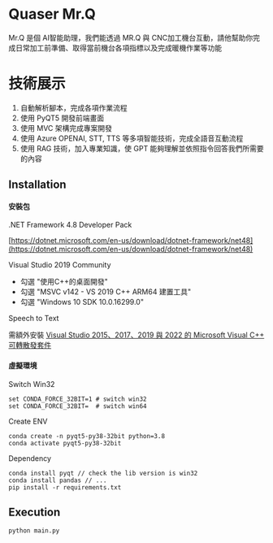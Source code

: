 # Quaser Mr.Q

Mr.Q 是個 AI智能助理，我們能透過 MR.Q 與 CNC加工機台互動，請他幫助你完成日常加工前準備、取得當前機台各項指標以及完成暖機作業等功能

# 技術展示

1. 自動解析腳本，完成各項作業流程
2. 使用 PyQT5 開發前端畫面
3. 使用 MVC 架構完成專案開發
4. 使用 Azure OPENAI, STT, TTS 等多項智能技術，完成全語音互動流程
5. 使用 RAG 技術，加入專業知識，使 GPT 能夠理解並依照指令回答我們所需要的內容

## Installation

#### 安裝包

.NET Framework 4.8 Developer Pack

[https://dotnet.microsoft.com/en-us/download/dotnet-framework/net48](https://dotnet.microsoft.com/en-us/download/dotnet-framework/net48)

Visual Studio 2019 Community

- 勾選 "使用C++的桌面開發"
- 勾選 "MSVC v142 - VS 2019 C++ ARM64 建置工具"
- 勾選 "Windows 10 SDK 10.0.16299.0"

Speech to Text

需額外安裝 [Visual Studio 2015、2017、2019 與 2022 的 Microsoft Visual C++ 可轉散發套件](https://learn.microsoft.com/zh-tw/cpp/windows/latest-supported-vc-redist?view=msvc-170&preserve-view=true)

#### 虛擬環境

Switch Win32

```plaintext
set CONDA_FORCE_32BIT=1 # switch win32
set CONDA_FORCE_32BIT=  # switch win64
```

Create ENV

```plaintext
conda create -n pyqt5-py38-32bit python=3.8
conda activate pyqt5-py38-32bit
```

Dependency

```plaintext
conda install pyqt // check the lib version is win32
conda install pandas // ...
pip install -r requirements.txt
```

## Execution

```Python
python main.py
```

